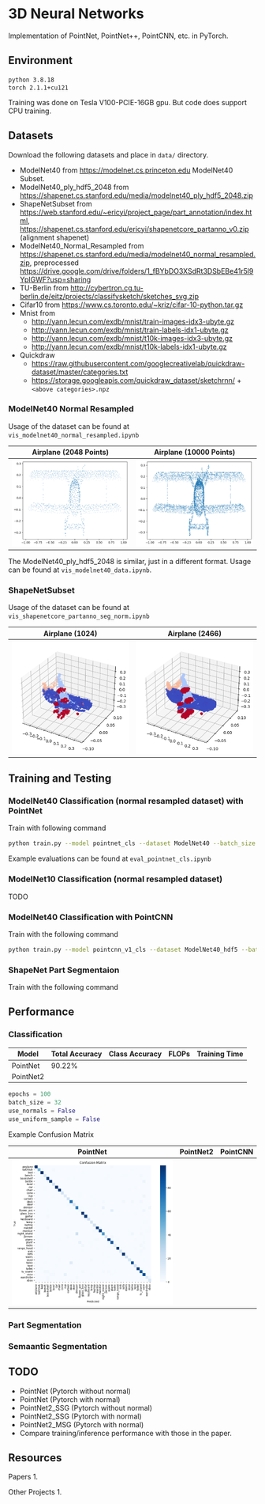 # 3D Neural Networks

Implementation of PointNet, PointNet++, PointCNN, etc. in PyTorch.

## Environment
```
python 3.8.18
torch 2.1.1+cu121
```

Training was done on Tesla V100-PCIE-16GB gpu. But code does support CPU training.

## Datasets
Download the following datasets and place in `data/` directory.
- ModelNet40 from https://modelnet.cs.princeton.edu ModelNet40 Subset.
- ModelNet40_ply_hdf5_2048 from https://shapenet.cs.stanford.edu/media/modelnet40_ply_hdf5_2048.zip
- ShapeNetSubset from https://web.stanford.edu/~ericyi/project_page/part_annotation/index.html, https://shapenet.cs.stanford.edu/ericyi/shapenetcore_partanno_v0.zip (alignment shapenet)
- ModelNet40_Normal_Resampled from https://shapenet.cs.stanford.edu/media/modelnet40_normal_resampled.zip, preprocessed https://drive.google.com/drive/folders/1_fBYbDO3XSdRt3DSbEBe41r5l9YpIGWF?usp=sharing
- TU-Berlin from http://cybertron.cg.tu-berlin.de/eitz/projects/classifysketch/sketches_svg.zip
- Cifar10 from https://www.cs.toronto.edu/~kriz/cifar-10-python.tar.gz
- Mnist from
  - http://yann.lecun.com/exdb/mnist/train-images-idx3-ubyte.gz
  - http://yann.lecun.com/exdb/mnist/train-labels-idx1-ubyte.gz
  - http://yann.lecun.com/exdb/mnist/t10k-images-idx3-ubyte.gz
  - http://yann.lecun.com/exdb/mnist/t10k-labels-idx1-ubyte.gz
- Quickdraw
  - https://raw.githubusercontent.com/googlecreativelab/quickdraw-dataset/master/categories.txt
  - https://storage.googleapis.com/quickdraw_dataset/sketchrnn/ + `<above categories>.npz`

### ModelNet40 Normal Resampled
Usage of the dataset can be found at `vis_modelnet40_normal_resampled.ipynb`

| Airplane (2048 Points)  | Airplane (10000 Points) |
| ----------------------- | ----------------------- |
| ![](images/output2.png) | ![](images/output1.png) |


The ModelNet40_ply_hdf5_2048 is similar, just in a different format. Usage can be found at `vis_modelnet40_data.ipynb`.

### ShapeNetSubset
Usage of the dataset can be found at `vis_shapenetcore_partanno_seg_norm.ipynb`

| Airplane (1024)         | Airplane (2466)         |
| ----------------------- | ----------------------- |
| ![](images/output4.png) | ![](images/output3.png) |

## Training and Testing

### ModelNet40 Classification (normal resampled dataset) with PointNet
Train with following command
```bash
python train.py --model pointnet_cls --dataset ModelNet40 --batch_size 32 --epoch 100
```
Example evaluations can be found at `eval_pointnet_cls.ipynb`

### ModelNet10 Classification (normal resampled dataset)
TODO

### ModelNet40 Classification with PointCNN
Train with the following command
```bash
python train.py --model pointcnn_v1_cls --dataset ModelNet40_hdf5 --batch_size 16 --epoch 100
```


### ShapeNet Part Segmentaion
Train with the following command


## Performance


### Classification 
| Model     | Total Accuracy | Class Accuracy | FLOPs | Training Time |
| --------- | -------------- | -------------- | ----- | ------------- |
| PointNet  | 90.22%         |                |       |               |
| PointNet2 |                |                |       |               |



```python
epochs = 100
batch_size = 32
use_normals = False
use_uniform_sample = False
```

Example Confusion Matrix

| PointNet                | PointNet2 | PointCNN |
| ----------------------- | --------- | -------- |
| ![](images/output5.png) |           |          |
 

### Part Segmentation


### Semaantic Segmentation


## TODO
- PointNet (Pytorch without normal)
- PointNet (Pytorch with normal)
- PointNet2_SSG (Pytorch without normal)
- PointNet2_SSG (Pytorch with normal)
- PointNet2_MSG (Pytorch with normal)
- Compare training/inference performance with those in the paper.

## Resources
Papers
1. 


Other Projects
1.


